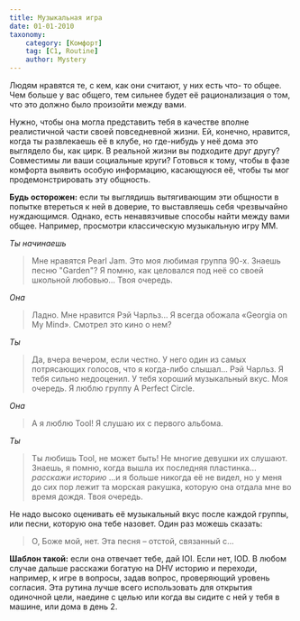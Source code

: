 ```yaml
---
title: Музыкальная игра
date: 01-01-2010
taxonomy:
    category: [Комфорт]
	tag: [C1, Routine]
	author: Mystery
---
```


Людям нравятся те, с кем, как они считают, у них есть что- то общее. Чем больше у вас общего, тем сильнее будет её рационализация о том, что это должно было произойти между вами.

Нужно, чтобы она могла представить тебя в качестве вполне реалистичной части своей повседневной жизни. Ей, конечно, нравится, когда ты развлекаешь её в клубе, но где-нибудь у неё дома это выглядело бы, как цирк. В реальной жизни вы подходите друг другу? Совместимы ли ваши социальные круги? Готовься к тому, чтобы в фазе комфорта выявить особую информацию, касающуюся её, чтобы ты мог продемонстрировать эту общность.

**Будь осторожен:** если ты выглядишь вытягивающим эти общности в попытке втереться к ней в доверие, то выставляешь себя чрезвычайно нуждающимся. Однако, есть ненавязчивые способы найти между вами общее. Например, просмотри классическую музыкальную игру ММ.

*Ты начинаешь* 

> Мне нравятся Pearl Jam. Это моя любимая группа 90-х. Знаешь песню "Garden"? Я помню, как целовался под неё со своей школьной любовью... Твоя очередь.

*Она*

> Ладно. Мне нравится Рэй Чарльз... Я всегда обожала «Georgia on My Mind». Смотрел это кино о нем? 

*Ты*

> Да, вчера вечером, если честно. У него один из самых потрясающих голосов, что я когда-либо слышал... Рэй Чарльз. Я тебя сильно недооценил. У тебя хороший музыкальный вкус. Моя очередь. Я люблю группу A Perfect Circle.

*Она*

> А я люблю Tool! Я слушаю их с первого альбома.

*Ты* 

> Ты любишь Tool, не может быть! Не многие девушки их слушают. Знаешь, я помню, когда вышла их последняя пластинка... *расскажи историю* ...и я больше никогда её не видел, но у меня до сих пор лежит та морская ракушка, которую она отдала мне во время дождя. Твоя очередь.

Не надо высоко оценивать её музыкальный вкус после каждой группы, или песни, которую она тебе назовет. Один раз можешь сказать:

> О, Боже мой, нет. Эта песня – отстой, связанный с...

**Шаблон такой:** если она отвечает тебе, дай IOI. Если нет, IOD. В любом случае дальше расскажи богатую на DHV историю и
переходи, например, к игре в вопросы, задав вопрос, проверяющий уровень согласия. Эта рутина лучше всего использовать для открытия одиночной цели, наедине с целью или когда вы сидите с ней у тебя в машине, или дома в день 2.